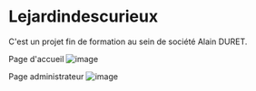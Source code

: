 ﻿# Lejardindescurieux

C'est un projet fin de formation au sein de société Alain DURET.

Page d'accueil
![image](https://user-images.githubusercontent.com/101636695/183625996-03e4af22-0b24-41d9-ac65-20b9cb9c0ca3.png)

Page administrateur
![image](https://user-images.githubusercontent.com/101636695/183626251-16478e1b-6845-49e2-9666-11d09d3b9d1a.png)
